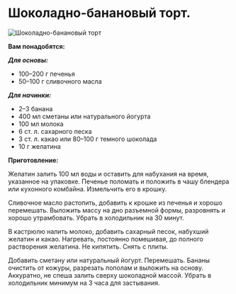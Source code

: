 # Шоколадно-банановый торт.
![Шоколадно-банановый торт](/images/Kulinar/Desert/tort_chocolad_banan.jpg 'Шоколадно-банановый торт')

**Вам понадобятся:**

_**Для основы:**_

- 100–200 г печенья
- 50–100 г сливочного масла

_**Для начинки:**_

- 2–3 банана
- 400 мл сметаны или натурального йогурта
- 100 мл молока
- 6 ст. л. сахарного песка
- 3 ст. л. какао или 80–100 г темного шоколада
- 10 г желатина

**Приготовление:**

Желатин залить 100 мл воды и оставить для набухания на время, указанное на упаковке. Печенье поломать и положить в чашу блендера или кухонного комбайна. Измельчить его в крошку.

Сливочное масло растопить, добавить к крошке из печенья и хорошо перемешать. Выложить массу на дно разъемной формы, разровнять и хорошо утрамбовать. Убрать в холодильник на 30 минут.

В кастрюлю налить молоко, добавить сахарный песок, набухший желатин и какао. Нагревать, постоянно помешивая, до полного растворения желатина. Не кипятить. Снять с плиты.

Добавить сметану или натуральный йогурт. Перемешать.
Бананы очистить от кожуры, разрезать пополам и выложить на основу. Аккуратно, не спеша залить сверху шоколадной массой.
Убрать в холодильник минимум на 3 часа для застывания.
